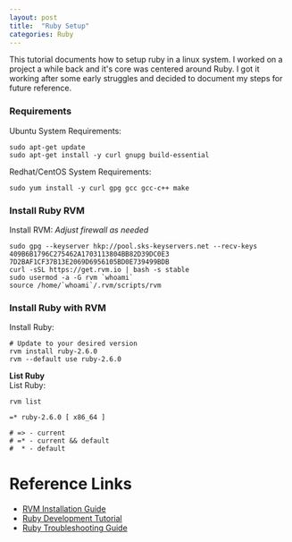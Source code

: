 ```yaml
---
layout: post
title:  "Ruby Setup"
categories: Ruby
---
```


This tutorial documents how to setup ruby in a linux system. I worked on a project a while back and it's core was centered
around Ruby. I got it working after some early struggles and decided to document my steps for future reference.


### Requirements
Ubuntu System Requirements:
```
sudo apt-get update
sudo apt-get install -y curl gnupg build-essential
```

Redhat/CentOS System Requirements:
```
sudo yum install -y curl gpg gcc gcc-c++ make
```


### Install Ruby RVM
Install RVM: *Adjust firewall as needed*
```
sudo gpg --keyserver hkp://pool.sks-keyservers.net --recv-keys 409B6B1796C275462A1703113804BB82D39DC0E3 7D2BAF1CF37B13E2069D6956105BD0E739499BDB
curl -sSL https://get.rvm.io | bash -s stable
sudo usermod -a -G rvm `whoami`
source /home/`whoami`/.rvm/scripts/rvm
```


### Install Ruby with RVM
Install Ruby: 
```
# Update to your desired version
rvm install ruby-2.6.0
rvm --default use ruby-2.6.0
```


**List Ruby**<br>
List Ruby: 
```
rvm list

=* ruby-2.6.0 [ x86_64 ]

# => - current
# =* - current && default
#  * - default
```



# Reference Links
* [RVM Installation Guide](https://rvm.io/rvm/install)
* [Ruby Development Tutorial](https://www.phusionpassenger.com/library/walkthroughs/deploy/ruby/ownserver/nginx/oss/install_language_runtime.html)
* [Ruby Troubleshooting Guide](https://bundler.io/guides/rubygems_tls_ssl_troubleshooting_guide.html?utm_source=ruby-ssl-check#troubleshooting-protocol-errors)
